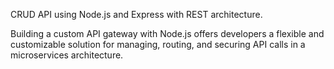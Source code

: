 CRUD API using Node.js and Express with REST architecture.

Building a custom API gateway with Node.js offers developers a flexible and customizable solution for managing, routing, and securing API calls in a microservices architecture.

